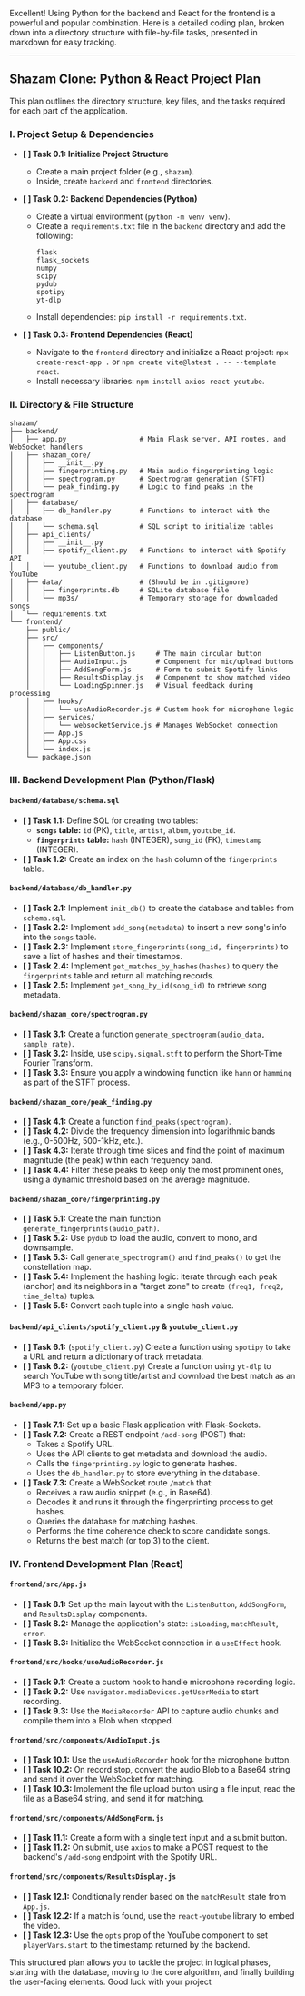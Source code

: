 Excellent! Using Python for the backend and React for the frontend is a powerful and popular combination. Here is a detailed coding plan, broken down into a directory structure with file-by-file tasks, presented in markdown for easy tracking.

---

## Shazam Clone: Python & React Project Plan

This plan outlines the directory structure, key files, and the tasks required for each part of the application.

### **I. Project Setup & Dependencies**

-   **[ ] Task 0.1: Initialize Project Structure**
    -   Create a main project folder (e.g., `shazam`).
    -   Inside, create `backend` and `frontend` directories.

-   **[ ] Task 0.2: Backend Dependencies (Python)**
    -   Create a virtual environment (`python -m venv venv`).
    -   Create a `requirements.txt` file in the `backend` directory and add the following:
        ```
        flask
        flask_sockets
        numpy
        scipy
        pydub
        spotipy
        yt-dlp
        ```
    -   Install dependencies: `pip install -r requirements.txt`.

-   **[ ] Task 0.3: Frontend Dependencies (React)**
    -   Navigate to the `frontend` directory and initialize a React project: `npx create-react-app .` or `npm create vite@latest . -- --template react`.
    -   Install necessary libraries: `npm install axios react-youtube`.

### **II. Directory & File Structure**

```
shazam/
├── backend/
│   ├── app.py                  # Main Flask server, API routes, and WebSocket handlers
│   ├── shazam_core/
│   │   ├── __init__.py
│   │   ├── fingerprinting.py   # Main audio fingerprinting logic
│   │   ├── spectrogram.py      # Spectrogram generation (STFT)
│   │   └── peak_finding.py     # Logic to find peaks in the spectrogram
│   ├── database/
│   │   ├── db_handler.py       # Functions to interact with the database
│   │   └── schema.sql          # SQL script to initialize tables
│   ├── api_clients/
│   │   ├── __init__.py
│   │   ├── spotify_client.py   # Functions to interact with Spotify API
│   │   └── youtube_client.py   # Functions to download audio from YouTube
│   ├── data/                   # (Should be in .gitignore)
│   │   ├── fingerprints.db     # SQLite database file
│   │   └── mp3s/               # Temporary storage for downloaded songs
│   └── requirements.txt
└── frontend/
    ├── public/
    ├── src/
    │   ├── components/
    │   │   ├── ListenButton.js     # The main circular button
    │   │   ├── AudioInput.js       # Component for mic/upload buttons
    │   │   ├── AddSongForm.js      # Form to submit Spotify links
    │   │   ├── ResultsDisplay.js   # Component to show matched video
    │   │   └── LoadingSpinner.js   # Visual feedback during processing
    │   ├── hooks/
    │   │   └── useAudioRecorder.js # Custom hook for microphone logic
    │   ├── services/
    │   │   └── websocketService.js # Manages WebSocket connection
    │   ├── App.js
    │   ├── App.css
    │   └── index.js
    └── package.json
```

### **III. Backend Development Plan (Python/Flask)**

#### `backend/database/schema.sql`
- **[ ] Task 1.1:** Define SQL for creating two tables:
    - **`songs` table:** `id` (PK), `title`, `artist`, `album`, `youtube_id`.
    - **`fingerprints` table:** `hash` (INTEGER), `song_id` (FK), `timestamp` (INTEGER).
- **[ ] Task 1.2:** Create an index on the `hash` column of the `fingerprints` table.

#### `backend/database/db_handler.py`
- **[ ] Task 2.1:** Implement `init_db()` to create the database and tables from `schema.sql`.
- **[ ] Task 2.2:** Implement `add_song(metadata)` to insert a new song's info into the `songs` table.
- **[ ] Task 2.3:** Implement `store_fingerprints(song_id, fingerprints)` to save a list of hashes and their timestamps.
- **[ ] Task 2.4:** Implement `get_matches_by_hashes(hashes)` to query the `fingerprints` table and return all matching records.
- **[ ] Task 2.5:** Implement `get_song_by_id(song_id)` to retrieve song metadata.

#### `backend/shazam_core/spectrogram.py`
- **[ ] Task 3.1:** Create a function `generate_spectrogram(audio_data, sample_rate)`.
- **[ ] Task 3.2:** Inside, use `scipy.signal.stft` to perform the Short-Time Fourier Transform.
- **[ ] Task 3.3:** Ensure you apply a windowing function like `hann` or `hamming` as part of the STFT process.

#### `backend/shazam_core/peak_finding.py`
- **[ ] Task 4.1:** Create a function `find_peaks(spectrogram)`.
- **[ ] Task 4.2:** Divide the frequency dimension into logarithmic bands (e.g., 0-500Hz, 500-1kHz, etc.).
- **[ ] Task 4.3:** Iterate through time slices and find the point of maximum magnitude (the peak) within each frequency band.
- **[ ] Task 4.4:** Filter these peaks to keep only the most prominent ones, using a dynamic threshold based on the average magnitude.

#### `backend/shazam_core/fingerprinting.py`
- **[ ] Task 5.1:** Create the main function `generate_fingerprints(audio_path)`.
- **[ ] Task 5.2:** Use `pydub` to load the audio, convert to mono, and downsample.
- **[ ] Task 5.3:** Call `generate_spectrogram()` and `find_peaks()` to get the constellation map.
- **[ ] Task 5.4:** Implement the hashing logic: iterate through each peak (anchor) and its neighbors in a "target zone" to create `(freq1, freq2, time_delta)` tuples.
- **[ ] Task 5.5:** Convert each tuple into a single hash value.

#### `backend/api_clients/spotify_client.py` & `youtube_client.py`
- **[ ] Task 6.1:** (`spotify_client.py`) Create a function using `spotipy` to take a URL and return a dictionary of track metadata.
- **[ ] Task 6.2:** (`youtube_client.py`) Create a function using `yt-dlp` to search YouTube with song title/artist and download the best match as an MP3 to a temporary folder.

#### `backend/app.py`
- **[ ] Task 7.1:** Set up a basic Flask application with Flask-Sockets.
- **[ ] Task 7.2:** Create a REST endpoint `/add-song` (POST) that:
    - Takes a Spotify URL.
    - Uses the API clients to get metadata and download the audio.
    - Calls the `fingerprinting.py` logic to generate hashes.
    - Uses the `db_handler.py` to store everything in the database.
- **[ ] Task 7.3:** Create a WebSocket route `/match` that:
    - Receives a raw audio snippet (e.g., in Base64).
    - Decodes it and runs it through the fingerprinting process to get hashes.
    - Queries the database for matching hashes.
    - Performs the time coherence check to score candidate songs.
    - Returns the best match (or top 3) to the client.

### **IV. Frontend Development Plan (React)**

#### `frontend/src/App.js`
- **[ ] Task 8.1:** Set up the main layout with the `ListenButton`, `AddSongForm`, and `ResultsDisplay` components.
- **[ ] Task 8.2:** Manage the application's state: `isLoading`, `matchResult`, `error`.
- **[ ] Task 8.3:** Initialize the WebSocket connection in a `useEffect` hook.

#### `frontend/src/hooks/useAudioRecorder.js`
- **[ ] Task 9.1:** Create a custom hook to handle microphone recording logic.
- **[ ] Task 9.2:** Use `navigator.mediaDevices.getUserMedia` to start recording.
- **[ ] Task 9.3:** Use the `MediaRecorder` API to capture audio chunks and compile them into a Blob when stopped.

#### `frontend/src/components/AudioInput.js`
- **[ ] Task 10.1:** Use the `useAudioRecorder` hook for the microphone button.
- **[ ] Task 10.2:** On record stop, convert the audio Blob to a Base64 string and send it over the WebSocket for matching.
- **[ ] Task 10.3:** Implement the file upload button using a file input, read the file as a Base64 string, and send it for matching.

#### `frontend/src/components/AddSongForm.js`
- **[ ] Task 11.1:** Create a form with a single text input and a submit button.
- **[ ] Task 11.2:** On submit, use `axios` to make a POST request to the backend's `/add-song` endpoint with the Spotify URL.

#### `frontend/src/components/ResultsDisplay.js`
- **[ ] Task 12.1:** Conditionally render based on the `matchResult` state from `App.js`.
- **[ ] Task 12.2:** If a match is found, use the `react-youtube` library to embed the video.
- **[ ] Task 12.3:** Use the `opts` prop of the YouTube component to set `playerVars.start` to the timestamp returned by the backend.

This structured plan allows you to tackle the project in logical phases, starting with the database, moving to the core algorithm, and finally building the user-facing elements. Good luck with your project